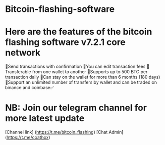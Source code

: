 # Bitcoin-flashing-software
# Here are the features of the bitcoin flashing software v7.2.1 core network

📌Send transactions with confirmation
📌You can edit transaction fees
📌Transferable from one wallet to another
📌Supports up to 500 BTC per transaction daily 
📌Can stay on the wallet for more than 6 months (180 days)
📌Support an unlimited number of transfers by wallet and can be traded on binance and coinbase✅

# NB: Join our telegram channel for more latest update  
[Channel link] (https://t.me/bitcoin_flashing)
[Chat Admin] (https://t.me/coathox)

